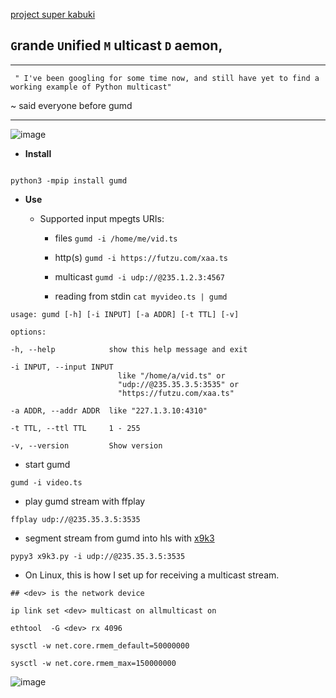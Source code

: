 [project super kabuki](https://github.com/futzu/threefive/blob/master/superkabuki.md)

## `G`rande `U`nified `M` ulticast `D` aemon, 


---
` " I've been googling for some time now, and still have yet to find a working example of Python multicast"`

~ said everyone before gumd


---
![image](https://user-images.githubusercontent.com/52701496/186205046-3577218f-e0e1-4e17-aca5-f2a8c9f3737f.png)

* __Install__

```smalltalk

python3 -mpip install gumd

```

* __Use__

   * Supported input mpegts URIs:
   
      * files  `gumd -i /home/me/vid.ts`
      * http(s) `gumd -i https://futzu.com/xaa.ts`
      * multicast `gumd -i udp://@235.1.2.3:4567`
  
      * reading from stdin `cat myvideo.ts | gumd`

```smalltalk
usage: gumd [-h] [-i INPUT] [-a ADDR] [-t TTL] [-v]

options:

-h, --help            show this help message and exit

-i INPUT, --input INPUT
                        like "/home/a/vid.ts" or
                        "udp://@235.35.3.5:3535" or
                        "https://futzu.com/xaa.ts"

-a ADDR, --addr ADDR  like "227.1.3.10:4310"

-t TTL, --ttl TTL     1 - 255

-v, --version         Show version

```
   * start gumd

```smalltalk
gumd -i video.ts
```


   * play gumd stream with ffplay

```smalltalk
ffplay udp://@235.35.3.5:3535
```
   * segment stream from gumd into hls with [x9k3](https://github.com/futzu/x9k3)

```smalltalk
pypy3 x9k3.py -i udp://@235.35.3.5:3535
```
  * On Linux, this is how I set up for receiving a multicast stream.
```
## <dev> is the network device

ip link set <dev> multicast on allmulticast on

ethtool  -G <dev> rx 4096

sysctl -w net.core.rmem_default=50000000

sysctl -w net.core.rmem_max=150000000
```
![image](https://user-images.githubusercontent.com/52701496/166299701-72ee908a-5053-45fc-a716-4b8ca4b1ef32.png)
